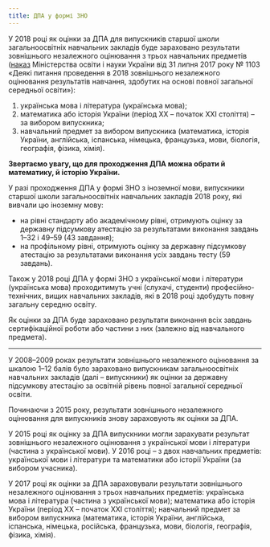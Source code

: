```yaml
---
title: ДПА у формі ЗНО
---
```


У 2018 році як оцінки за ДПА для випускників старшої школи загальноосвітніх навчальних закладів буде зараховано результати зовнішнього незалежного оцінювання з трьох навчальних предметів ([наказ](http://zakon2.rada.gov.ua/laws/show/z1014-17) Міністерства освіти і науки України від 31 липня 2017 року № 1103 «Деякі питання проведення в 2018 зовнішнього незалежного оцінювання результатів навчання, здобутих на основі повної загальної середньої освіти»):

1.  українська мова і література (українська мова);
2.  математика або історія України (період ХХ – початок ХХІ століття) – за вибором випускника;
3.  навчальний предмет за вибором випускника (математика, історія України, англійська, іспанська, німецька, французька, мови, біологія, географія, фізика, хімія).

**Звертаємо увагу, що для проходження ДПА можна обрати й математику, й історію України.**

У разі проходження ДПА у формі ЗНО з іноземної мови, випускники старшої школи загальноосвітніх навчальних закладів 2018 року, які вивчали цю іноземну мову:

* на рівні стандарту або академічному рівні, отримують оцінку за державну підсумкову атестацію за результатами виконання завдань 1–32 і 49–59 (43 завдання);
* на профільному рівні, отримують оцінку за державну підсумкову атестацію за результатами виконання усіх завдань тесту (59 завдань).

Також у 2018 році ДПА у формі ЗНО з української мови і літератури (українська мова) проходитимуть учні (слухачі, студенти) професійно-технічних, вищих навчальних закладів, які в 2018 році здобудуть повну загальну середню освіту.

Як оцінки за ДПА буде зараховано результати виконання всіх завдань сертифікаційної роботи або частини з них (залежно від навчального предмета).

---

У 2008–2009 роках результати зовнішнього незалежного оцінювання за шкалою 1–12 балів було зараховано випускникам загальноосвітніх навчальних закладів (далі – випускники) як оцінки за державну підсумкову атестацію за освітній рівень повної загальної середньої освіти.

Починаючи з 2015 року, результати зовнішнього незалежного оцінювання для випускників знову зараховують як оцінки за ДПА.

У 2015 році як оцінку за ДПА випускники могли зарахувати результат зовнішнього незалежного оцінювання з української мови і літератури (частина з української мови). У 2016 році – з двох навчальних предметів: української мови і літератури та математики або історії України (за вибором учасника).

У 2017 році як оцінки за ДПА зараховували результати зовнішнього незалежного оцінювання з трьох навчальних предметів: українська мова і література (частина з української мови); математика або історія України (період ХХ – початок ХХІ століття); навчальний предмет за вибором випускника (математика, історія України, англійська, іспанська, німецька, російська, французька, мови, біологія, географія, фізика, хімія).
